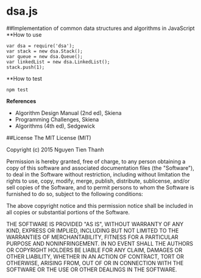 # dsa.js
##Implementation of common data structures and algorithms in JavaScript<br>
**How to use
```
var dsa = require('dsa');
var stack = new dsa.Stack();
var queue = new dsa.Queue();
var linkedList = new dsa.LinkedList();
stack.push(1);
```
**How to test
```
npm test
```
**References**
- Algorithm Design Manual (2nd ed), Skiena
- Programming Challenges, Skiena
- Algorithms (4th ed), Sedgewick

##License
The MIT License (MIT)

Copyright (c) 2015 Nguyen Tien Thanh

Permission is hereby granted, free of charge, to any person obtaining a copy
of this software and associated documentation files (the "Software"), to deal
in the Software without restriction, including without limitation the rights
to use, copy, modify, merge, publish, distribute, sublicense, and/or sell
copies of the Software, and to permit persons to whom the Software is
furnished to do so, subject to the following conditions:

The above copyright notice and this permission notice shall be included in all
copies or substantial portions of the Software.

THE SOFTWARE IS PROVIDED "AS IS", WITHOUT WARRANTY OF ANY KIND, EXPRESS OR
IMPLIED, INCLUDING BUT NOT LIMITED TO THE WARRANTIES OF MERCHANTABILITY,
FITNESS FOR A PARTICULAR PURPOSE AND NONINFRINGEMENT. IN NO EVENT SHALL THE
AUTHORS OR COPYRIGHT HOLDERS BE LIABLE FOR ANY CLAIM, DAMAGES OR OTHER
LIABILITY, WHETHER IN AN ACTION OF CONTRACT, TORT OR OTHERWISE, ARISING FROM,
OUT OF OR IN CONNECTION WITH THE SOFTWARE OR THE USE OR OTHER DEALINGS IN THE
SOFTWARE.
